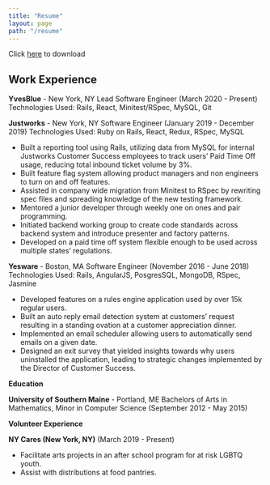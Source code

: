 ```yaml
---
title: "Resume"
layout: page
path: "/resume"
---
```


Click [here](https://docs.google.com/document/d/1G8qpa1eZGc8ADDthpSklj9DQZ6z3Zg1MY_fE52QrM_A/edit?usp=sharing) to download

## Work Experience

**YvesBlue** - New York, NY
Lead Software Engineer (March 2020 - Present)      
Technologies Used: Rails, React, Minitest/RSpec, MySQL, Git

**Justworks** - New York, NY
Software Engineer (January 2019 - December 2019)
Technologies Used: Ruby on Rails, React, Redux, RSpec, MySQL
-   Built a reporting tool using Rails, utilizing data from MySQL for internal Justworks Customer Success employees to track users’ Paid Time Off usage, reducing total inbound ticket volume by 3%.
-   Built feature flag system allowing product managers and non engineers to turn on and off features.
-   Assisted in company wide migration from Minitest to RSpec by rewriting spec files and spreading knowledge of the new testing framework.
-   Mentored a junior developer through weekly one on ones and pair programming.
-   Initiated backend working group to create code standards across backend system and introduce presenter and factory patterns.
-   Developed on a paid time off system flexible enough to be used across multiple states’ regulations.

**Yesware** - Boston, MA
Software Engineer     (November 2016 - June 2018)     
Technologies Used: Rails, AngularJS, PosgresSQL, MongoDB, RSpec, Jasmine
-   Developed features on a rules engine application used by over 15k regular users.
-   Built an auto reply email detection system at customers’ request resulting in a standing ovation at a customer appreciation dinner.
-   Implemented an email scheduler allowing users to automatically send emails on a given date.
-   Designed an exit survey that yielded insights towards why users uninstalled the application, leading to strategic changes implemented by the Director of Customer Success.

**Education**


**University of Southern Maine** - Portland, ME
Bachelors of Arts in Mathematics, Minor in Computer Science (September 2012 - May 2015)

**Volunteer Experience**


**NY Cares (New York, NY)**  (March 2019 - Present)
- Facilitate arts projects in an after school program for at risk LGBTQ youth.
- Assist with distributions at food pantries.
